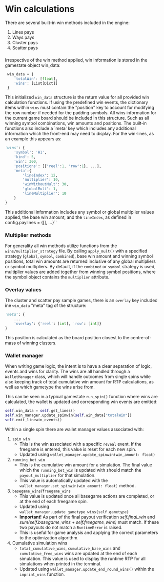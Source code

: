 # Win calculations

There are several built-in win methods included in the engine:

1. Lines pays
2. Ways pays
3. Cluster pays
4. Scatter pays

### 
Irrespective of the win method applied, win information is stored in the gamestate object win_data:
```python
 win_data = {
    'totalWin': [float],
    'wins': [List[Dict]]
 }
```
This initialized `win_data` structure is the return value for all provided win calculation functions. If using the predefined win events, the dictionary items within `wins` must contain the "position" key to account for modifying the row number if needed for the padding symbols. All wins information for the current game board should be included in this structure. Such as all winning symbol combinations, win amounts and positions. The built-in functions also include a `meta' key which includes any additional information which the front-end may need to display. For the win-lines, as an example this appears as:
```python
'wins': {
    'symbol': 'H1',
    'kind': 5,
    'win': 300,
    'positions': [{'reel':1, 'row':1}, ...],
    'meta':{
        'lineIndex': 12,
        'multiplier': 10,
        'winWithoutMult': 30,
        'globalMult': 1,
        'lineMultiplier': 10
    }
}
```
This additional information includes any symbol or global multiplier values applied, the base win amount, and the `lineIndex`, as defined in config.paylines = {[], ...}``

### Multiplier methods

For generality all win methods utilize functions from the `wins/multiplier_strategy` file. By calling `apply_mult()` with a specified strategy (`global`, `symbol`, `combined`), base win amount and winning symbol positions, total win amounts are returned inclusive of any global multipliers or symbol multipliers. By default, if the `combined` or `symbol` strategy is used, multiplier values are added together from winning symbol positions, where the symbol object contains the `multiplier` attribute.

### Overlay values

The cluster and scatter pay sample games, there is an `overlay` key included ine `win_data` "meta" tag of the structure:
```python
'meta': {
    ...
    'overlay': {'reel': [int], 'row': [int]}
}
```
This position is calculated as the board position closest to the  centre-of-mass of winning clusters.

### Wallet manager

When writing game logic, the intent is to have a clear separation of logic, events and wins for clarity. The wins are all handled through a `WalletManager` class, which will handle outcomes from single spins while also keeping track of total cumulative win amount for RTP calculations, as well as which gametype the wins arise from.

This can be seen in a typical gamestate `run_spin()` function where wins are calculated, the wallet is updated and corresponding win events are emitted:
```python
self.win_data = self.get_lines()
self.win_manager.update_spinwin(self.win_data["totalWin"])
self.emit_linewin_events()
```

Within a single spin there are wallet manager values associated with:

1. `spin_win` 
    * This is the win associated with a specific `reveal` event. If the freegame is entered, this value is reset for each new spin. 
    * Updated using `wallet_manager.update_spinwin(win_amount: float)`
2. `running_bet_win`
    * This is the cumulative win amount for a simulation. The final value which the `running_bet_win` is updated with should match the `payout_multiplier` for that simulation. 
    * This value is automatically updated with the `wallet_manager.set_spinwin(win_amount: float)` method.
3. `basegame_wins`/`freegame_wins`
    * This value is updated once all basegame actions are completed, or at the end of each freegame spin.
    * Updated using `wallet_manager.update_gametype_wins(self.gametype)`
    * **Important!** As part of the final payout verification *self.final_win* and *sum(self.basegame_wins + self.freegame_wins)* must match. If these two payouts do not match a `RuntimeError` is raised. 
    * This is useful for game analysis and applying the correct parameters to the optimization algorithm. 
4. Cumulative simulation wins
    * `total_cumulative_wins`, `cumulative_base_wins` and `cumulative_free_wins` wins are updated at the end of each simulation. This value is used to display the runtime RTP for all simulations when printed in the terminal.
    * Updated using `wallet_manager.update_end_round_wins()` within the `imprint_wins` function.
